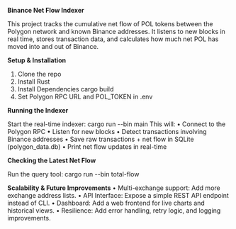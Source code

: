 **Binance Net Flow Indexer**

This project tracks the cumulative net flow of POL tokens between the Polygon network and known Binance addresses.
It listens to new blocks in real time, stores transaction data, and calculates how much net POL has moved into and out of Binance.

**Setup & Installation**
1. Clone the repo
2. Install Rust
3. Install Dependencies
    cargo build
4. Set Polygon RPC URL and POL_TOKEN in .env

**Running the Indexer**

Start the real-time indexer:
cargo run --bin main
This will:
• Connect to the Polygon RPC
• Listen for new blocks
• Detect transactions involving Binance addresses
• Save raw transactions + net flow in SQLite (polygon_data.db)
• Print net flow updates in real-time

**Checking the Latest Net Flow**

Run the query tool:
cargo run --bin total-flow


**Scalability & Future Improvements**
• Multi-exchange support: Add more exchange address lists.
• API Interface: Expose a simple REST API endpoint instead of CLI.
• Dashboard: Add a web frontend for live charts and historical views.
• Resilience: Add error handling, retry logic, and logging improvements.
